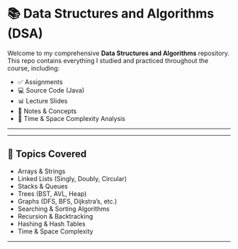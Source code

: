 # 📚 Data Structures and Algorithms (DSA)

Welcome to my comprehensive **Data Structures and Algorithms** repository. This repo contains everything I studied and practiced throughout the course, including:

- ✅ Assignments
- 💻 Source Code (Java)
- 📊 Lecture Slides
- 🧠 Notes & Concepts
- 📝 Time & Space Complexity Analysis

---


---

## 📌 Topics Covered

- Arrays & Strings
- Linked Lists (Singly, Doubly, Circular)
- Stacks & Queues
- Trees (BST, AVL, Heap)
- Graphs (DFS, BFS, Dijkstra’s, etc.)
- Searching & Sorting Algorithms
- Recursion & Backtracking
- Hashing & Hash Tables
- Time & Space Complexity

---

